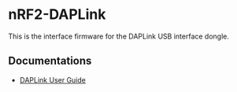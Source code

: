 # nRF2-DAPLink

This is the interface firmware for the DAPLink USB interface dongle.

## Documentations

* [DAPLink User Guide](../docs/DAPLink_User_Guide.md)
